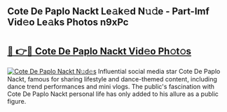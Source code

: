 ## Cote De Paplo Nackt Le𝚊k𝚎d N𝚞𝚍e - Part-Imf Vid𝚎o Le𝚊ks Photos n9xPc

# <h2><a href="http://fb3xir.evod.top/?m=Cote+De+Paplo+Nackt">🔗 👉🔴 Cote De Paplo Nackt Vid𝚎o Ph𝚘t𝚘s</a></h2>

[![Cote De Paplo Nackt N𝚞d𝚎s](https://i.imgur.com/8V9OHl7.gif)](http://fb3xir.evod.top/?m=Cote+De+Paplo+Nackt)
Influential social media star Cote De Paplo Nackt, famous for sharing lifestyle and dance-themed content, including dance trend performances and mini vlogs. The public's fascination with Cote De Paplo Nackt personal life has only added to his allure as a public figure. 
